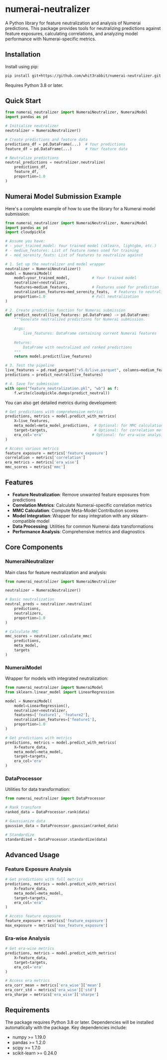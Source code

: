 # numerai-neutralizer

A Python library for feature neutralization and analysis of Numerai predictions. This package provides tools for neutralizing predictions against feature exposures, calculating correlations, and analyzing model performance with Numerai-specific metrics.

## Installation

Install using pip:

```bash
pip install git+https://github.com/whit3rabbit/numerai-neutralizer.git
```

Requires Python 3.8 or later.

## Quick Start

```python
from numerai_neutralizer import NumeraiNeutralizer, NumeraiModel
import pandas as pd

# Initialize neutralizer
neutralizer = NumeraiNeutralizer()

# Create predictions and feature data
predictions_df = pd.DataFrame(...)  # Your predictions
feature_df = pd.DataFrame(...)      # Your feature data

# Neutralize predictions
neutral_predictions = neutralizer.neutralize(
    predictions_df,
    feature_df,
    proportion=1.0
)
```

## Numerai Model Submission Example

Here's a complete example of how to use the library for a Numerai model submission:

```python
from numerai_neutralizer import NumeraiNeutralizer, NumeraiModel
import pandas as pd
import cloudpickle

# Assume you have:
# - your_trained_model: Your trained model (sklearn, lightgbm, etc.)
# - medium_features: List of feature names used for training
# - med_serenity_feats: List of features to neutralize against

# 1. Set up the neutralizer and model wrapper
neutralizer = NumeraiNeutralizer()
model = NumeraiModel(
    model=your_trained_model,          # Your trained model
    neutralizer=neutralizer,
    features=medium_features,          # Features used for prediction
    neutralization_features=med_serenity_feats,  # Features to neutralize against
    proportion=1.0                     # Full neutralization
)

# 2. Create prediction function for Numerai submission
def predict_neutral(live_features: pd.DataFrame) -> pd.DataFrame:
    """Generate neutralized predictions for Numerai submission.
    
    Args:
        live_features: DataFrame containing current Numerai features
        
    Returns:
        DataFrame with neutralized and ranked predictions
    """
    return model.predict(live_features)

# 3. Test the pipeline
live_features = pd.read_parquet("v5.0/live.parquet", columns=medium_features)
predictions = predict_neutral(live_features)

# 4. Save for submission
with open("feature_neutralization.pkl", "wb") as f:
    f.write(cloudpickle.dumps(predict_neutral))
```

You can also get detailed metrics during development:

```python
# Get predictions with comprehensive metrics
predictions, metrics = model.predict_with_metrics(
    X=live_features,
    meta_model=meta_model_predictions,  # Optional: for MMC calculation
    target=targets,                     # Optional: for correlation metrics
    era_col='era'                      # Optional: for era-wise analysis
)

# Access various metrics
feature_exposure = metrics['feature_exposure']
correlation = metrics['correlation']
era_metrics = metrics['era_wise']
mmc_scores = metrics['mmc']
```

## Features

- **Feature Neutralization**: Remove unwanted feature exposures from predictions
- **Correlation Metrics**: Calculate Numerai-specific correlation metrics
- **MMC Calculation**: Compute Meta-Model Contribution scores
- **Model Integration**: Wrapper for easy integration with any sklearn-compatible model
- **Data Processing**: Utilities for common Numerai data transformations
- **Performance Analysis**: Comprehensive metrics and diagnostics

## Core Components

### NumeraiNeutralizer

Main class for feature neutralization and analysis:

```python
from numerai_neutralizer import NumeraiNeutralizer

neutralizer = NumeraiNeutralizer()

# Basic neutralization
neutral_preds = neutralizer.neutralize(
    predictions,
    neutralizers,
    proportion=1.0
)

# Calculate MMC
mmc_scores = neutralizer.calculate_mmc(
    predictions,
    meta_model,
    targets
)
```

### NumeraiModel

Wrapper for models with integrated neutralization:

```python
from numerai_neutralizer import NumeraiModel
from sklearn.linear_model import LinearRegression

model = NumeraiModel(
    model=LinearRegression(),
    neutralizer=neutralizer,
    features=['feature1', 'feature2'],
    neutralization_features=['feature1'],
    proportion=1.0
)

# Get predictions with metrics
predictions, metrics = model.predict_with_metrics(
    X=feature_data,
    meta_model=meta_model,
    target=targets,
    era_col='era'
)
```

### DataProcessor

Utilities for data transformation:

```python
from numerai_neutralizer import DataProcessor

# Rank transform
ranked_data = DataProcessor.rank(data)

# Gaussianize data
gaussian_data = DataProcessor.gaussian(ranked_data)

# Standardize
standardized = DataProcessor.standardize(data)
```

## Advanced Usage

### Feature Exposure Analysis

```python
# Get predictions with full metrics
predictions, metrics = model.predict_with_metrics(
    X=feature_data,
    meta_model=meta_model,
    target=targets,
    era_col='era'
)

# Access feature exposure
feature_exposure = metrics['feature_exposure']
max_exposure = metrics['max_feature_exposure']
```

### Era-wise Analysis

```python
# Get era-wise metrics
predictions, metrics = model.predict_with_metrics(
    X=feature_data,
    target=targets,
    era_col='era'
)

# Access era metrics
era_corr_mean = metrics['era_wise']['mean']
era_corr_std = metrics['era_wise']['std']
era_sharpe = metrics['era_wise']['sharpe']
```

## Requirements

The package requires Python 3.8 or later. Dependencies will be installed automatically with the package. Key dependencies include:

- numpy >= 1.19.0
- pandas >= 1.2.0
- scipy >= 1.7.0
- scikit-learn >= 0.24.0
